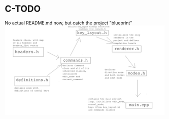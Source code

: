 # C-TODO
No actual README.md now, but catch the project "blueprint" ![project blueprint](project_blueprint.png)
